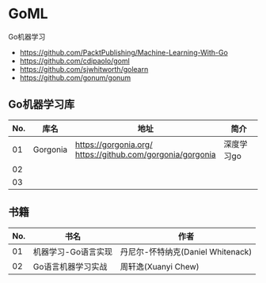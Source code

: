 # GoML
Go机器学习

- https://github.com/PacktPublishing/Machine-Learning-With-Go
- https://github.com/cdipaolo/goml
- https://github.com/sjwhitworth/golearn
- https://github.com/gonum/gonum
## Go机器学习库

| No.  | 库名     | 地址                                                         | 简介       |
| ---- | -------- | ------------------------------------------------------------ | ---------- |
| 01   | Gorgonia | https://gorgonia.org/<br />https://github.com/gorgonia/gorgonia | 深度学习go |
| 02   |          |                                                              |            |
| 03   |          |                                                              |            |

## 书籍

| No.  | 书名                | 作者                              |
| ---- | ------------------- | --------------------------------- |
| 01   | 机器学习-Go语言实现 | 丹尼尔-怀特纳克(Daniel Whitenack) |
| 02   | Go语言机器学习实战  | 周轩逸(Xuanyi Chew)               |
